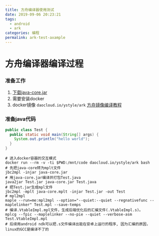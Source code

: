 ```yaml
---
title: 方舟编译器使用测试
date: 2019-09-06 20:23:21
tags:
  - android
  - ark
categories: 编程
permalink: ark-test-axample
---
```


# 方舟编译器编译过程
### 准备工作
1. [下载java-core.jar](https://gitee.com/mirrors/java-core)
2. 需要安装docker
3. docker镜像 `daocloud.io/ystyle/ark` [方舟镜像编译教程](https://ystyle.top/2019/09/06/compile-ark/)

### 准备java代码
```java
public class Test {
  public static void main(String[] args) {
    System.out.println("hello world");
  }
}
```

```shell
# 进入docker容器的交互模式
docker run --rm -v -ti $PWD:/mnt/code daocloud.io/ystyle/ark bash
# 先把java-core转为mplt文件
jbc2mpl -injar java-core.jar
# 用java-core.jar编译并打包Test.java
java2jar Test.jar java-core.jar Test.java
# 把Test.jar生成mpl文件
jbc2mpl -mplt java-core.mplt -injar Test.jar -out Test
# mpl2mpl
maple --run=me:mpl2mpl --option="--quiet:--quiet --regnativefunc --maplelinker" Test.mpl --save-temps
# 编译.VtableImpl.mpl文件，生成后端优化后的汇编文件(.VtableImpl.s)。
mplcg --fpic --maplelinker --no-pie --quiet --verbose-asm Test.VtableImpl.mpl
# 后续用android ndk可以把.s文件编译出能在安卓上运行的程序, 因为汇编的原因， linux的GCC是编译不了的
```
